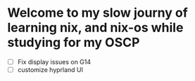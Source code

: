# Welcome to my slow journy of learning nix, and nix-os while studying for my OSCP

- [ ] Fix display issues on G14
- [ ] customize hyprland UI
